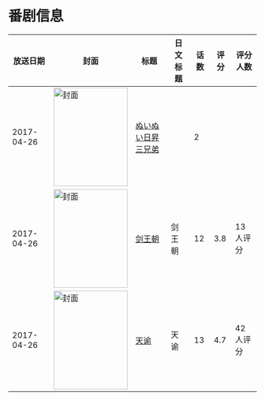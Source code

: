 # 番剧信息

|放送日期|封面|标题|日文标题|话数|评分|评分人数|
|---|---|---|---|---|---|---|
|2017-04-26|<img src="https://lain.bgm.tv/pic/cover/c/9a/72/213527_UJ99f.jpg" alt="封面" style="width:150px;height:200px;object-fit:cover;">|[ぬいぬい日昇三兄弟](https://bangumi.tv/subject/213527)||2|||
|2017-04-26|<img src="https://lain.bgm.tv/pic/cover/c/59/71/222884_6pgvy.jpg" alt="封面" style="width:150px;height:200px;object-fit:cover;">|[剑王朝](https://bangumi.tv/subject/222884)|剑王朝|12|3.8|13人评分|
|2017-04-26|<img src="https://lain.bgm.tv/pic/cover/c/59/6d/213723_7884B.jpg" alt="封面" style="width:150px;height:200px;object-fit:cover;">|[天谕](https://bangumi.tv/subject/213723)|天谕|13|4.7|42人评分|
